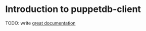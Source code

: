 # Introduction to puppetdb-client

TODO: write [great documentation](http://jacobian.org/writing/great-documentation/what-to-write/)
